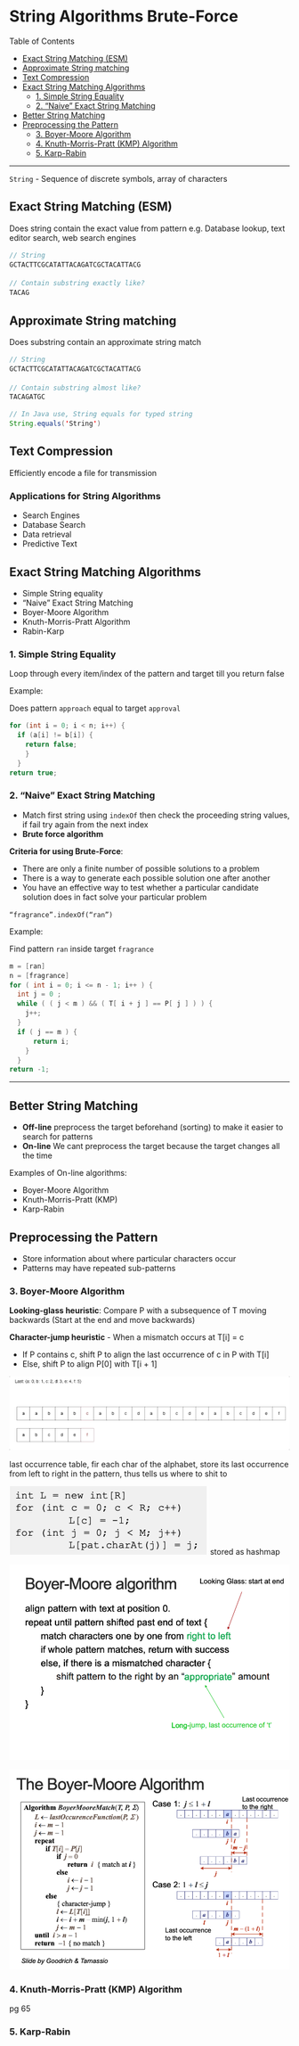 # String Algorithms Brute-Force

Table of Contents

- [Exact String Matching (ESM)](<##Exact%20String%20Matching%20(ESM)>)
- [Approximate String matching](##Approximate%20String%20matching)
- [Text Compression](##Text%20Compression)
- [Exact String Matching Algorithms](##Exact%20String%20Matching%20Algorithms)
  - [1. Simple String Equality](###1.%20Simple%20String%20Equality)
  - [2. “Naive” Exact String Matching](###2.%20“Naive%20Exact%20String%20Matching)
- [Better String Matching](##Better%20String%20Matching)
- [Preprocessing the Pattern](##Preprocessing%20the%20Pattern)
  - [3. Boyer-Moore Algorithm](###3.%20Boyer-Moore%20Algorithm)
  - [4. Knuth-Morris-Pratt (KMP) Algorithm](<###4.%20Knuth-Morris-Pratt%20(KMP)%20Algorithm>)
  - [5. Karp-Rabin](###5.%20Karp-Rabin)

---

`String` - Sequence of discrete symbols, array of characters

## Exact String Matching (ESM)

Does string contain the exact value from pattern e.g. Database lookup, text editor search, web search engines

```java
// String
GCTACTTCGCATATTACAGATCGCTACATTACG

// Contain substring exactly like?
TACAG
```

## Approximate String matching

Does substring contain an approximate string match

```java
// String
GCTACTTCGCATATTACAGATCGCTACATTACG

// Contain substring almost like?
TACAGATGC
```

```java
// In Java use, String equals for typed string
String.equals('String')
```

## Text Compression

Efficiently encode a file for transmission

### Applications for String Algorithms

- Search Engines
- Database Search
- Data retrieval
- Predictive Text

## Exact String Matching Algorithms

- Simple String equality
- “Naive” Exact String Matching
- Boyer-Moore Algorithm
- Knuth-Morris-Pratt Algorithm
- Rabin-Karp

### 1. Simple String Equality

Loop through every item/index of the pattern and target till you return false

Example:

Does pattern `approach` equal to target `approval`

```java
for (int i = 0; i < n; i++) {
  if (a[i] != b[i]) {
    return false;
    }
  }
return true;
```

### 2. “Naive” Exact String Matching

- Match first string using `indexOf` then check the proceeding string values, if fail try again from the next index
- **Brute force algorithm**

**Criteria for using Brute-Force**:

- There are only a finite number of possible solutions to a problem
- There is a way to generate each possible solution one after another
- You have an effective way to test whether a particular candidate
  solution does in fact solve your particular problem

`“fragrance”.indexOf(“ran”)`

Example:

Find pattern `ran` inside target `fragrance`

```java
m = [ran]
n = [fragrance]
for ( int i = 0; i <= n - 1; i++ ) {
  int j = 0 ;
  while ( ( j < m ) && ( T[ i + j ] == P[ j ] ) ) {
    j++;
  }
  if ( j == m ) {
      return i;
    }
  }
return -1;
```

---

## Better String Matching

- **Off-line** preprocess the target beforehand (sorting) to make it easier to search for patterns
- **On-line** We cant preprocess the target because the target changes all the time

Examples of On-line algorithms:

- Boyer-Moore Algorithm
- Knuth-Morris-Pratt (KMP)
- Karp-Rabin

## Preprocessing the Pattern

- Store information about where particular characters occur
- Patterns may have repeated sub-patterns

### 3. Boyer-Moore Algorithm

**Looking-glass heuristic**: Compare P with a subsequence of T moving backwards (Start at the end and move backwards)

**Character-jump heuristic** - When a mismatch occurs at T[i] = c

- If P contains c, shift P to align the last occurrence of c in P with T[i]
- Else, shift P to align P[0] with T[i + 1]

![boyer-moore-strings-search](images/boyer-moore-strings-search.gif)

last occurrence table, fir each char of the alphabet, store its last occurrence from left to right in the pattern, thus tells us where to shit to

![last-occurrence-table](images/last-occurrence-table.png)
stored as hashmap

![boyer-moore-algorithm](images/boyer-moore-algorithm.png)

![boyer-moore-algorithm2](images/boyer-moore-algorithm2.png)

### 4. Knuth-Morris-Pratt (KMP) Algorithm

pg 65

### 5. Karp-Rabin
